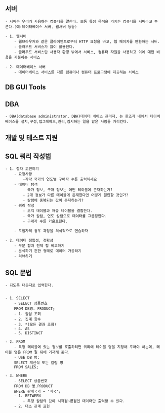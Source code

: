 ## 서버
    - 서버는 우리가 사용하는 컴퓨터를 말한다. 보통 특정 목적을 가지는 컴퓨터를 서버라고 부른다.(예:데이터베이스 서버, 웹서버 등등)

    - 1. 웹서버
        - 웹브라우저와 같은 클라이언트로부터 HTTP 요청을 바고, 웹 페이지를 반환하는 서버.
        - 클라우드 서비스가 많이 활용된다.
        - 클라우드 서비스란 사용자 환경 밖에서 서비스, 컴퓨터 자원을 사용하고 이에 대한 비용을 지불하는 서비스

    - 2. 데이터베이스 서버
        - 데이터베이스 서비스를 다른 컴퓨터나 컴퓨터 프로그램에 제공하는 서비스

## DB GUI Tools


## DBA 
    - DBA(database administrator, DBA)데이터 베이스 관리자, 는 한조직 내에서 데이버베이스를 설치,구성,업그레이드,관리,감시하는 일을 맡은 사람을 가리킨다.

## 개발 및 테스트 지원

## SQL 쿼리 작성법

    - 1. 절차 고민하기
        - 요청사항
            -각각 국가의 연도별 구매자 수를 출력하세요
        - 데이터 탐색
            - 국가 정보, 구매 정보는 어떤 테이블에 존재하는가?
            - 2개 정보가 다른 테이블에 존재한다면 어떻게 결합할 것인가?
            - 칼럼에 중복되는 값이 존재하는가?
        - 쿼리 작성
            - 코객 테이블과 매출 테이블을 결합한다.
            - 국가 칼럼, 연도 칼럼으로 데이터를 그룹핑한다.
            - 구매자 수를 카운트한다.

        - 토입자의 경우 과정을 의식적으로 연습하자

    - 2. 데이터 정합성, 정확성
        - 부분 합과 전체 합 비교하기
        - 분석하기 편한 형태로 데이터 가공하기
        - 리뷰하기


## SQL 문법
    - 되도록 대문자로 입력한다.


    - 1. SELECT
        - SELECT 상품번호
        FROM DB명. PRODUCT;
        - 1. 칼럼 조회
        - 2. 집계 함수
        - 3. *(모든 결과 조회)
        - 4. AS
        - 5. DISTINCT

    - 2. FROM
        - 특정 테이블에 있는 정보를 호출하려면 쿼리에 테이블 명을 지정해 주어야 하는데, 테이블 명은 FROM 절 뒤에 기재해 준다.
        - USE DB 명:
        SELECT 계산식 또는 칼럼 명
        FROM SALES;

    - 3. WHERE
        - SELECT 상품번호
        FROM DB 명.PRODUCT
        WHERE 판매국가 = '미국';
        - 1. BETWEEN
            - 특정 칼럼의 값이 시작점~끝점인 데이터만 출력할 수 있다.
        - 2. 대소 관계 표현